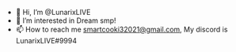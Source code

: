 - 👋 Hi, I’m @LunarixLIVE
- 👀 I’m interested in Dream smp!
- 📫 How to reach me smartcooki32021@gmail.com, My discord is LunarixLIVE#9994
